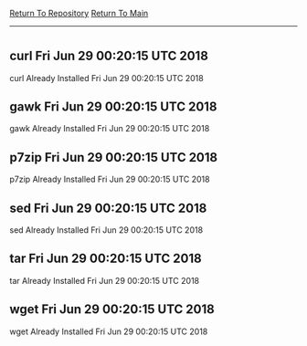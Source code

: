 [Return To Repository](https://github.com/deathbybandaid/piholeparser/)
[Return To Main](https://github.com/deathbybandaid/piholeparser/blob/master/RecentRunLogs/Mainlog.md)
____________________________________
# 
## curl Fri Jun 29 00:20:15 UTC 2018
curl Already Installed Fri Jun 29 00:20:15 UTC 2018
## gawk Fri Jun 29 00:20:15 UTC 2018
gawk Already Installed Fri Jun 29 00:20:15 UTC 2018
## p7zip Fri Jun 29 00:20:15 UTC 2018
p7zip Already Installed Fri Jun 29 00:20:15 UTC 2018
## sed Fri Jun 29 00:20:15 UTC 2018
sed Already Installed Fri Jun 29 00:20:15 UTC 2018
## tar Fri Jun 29 00:20:15 UTC 2018
tar Already Installed Fri Jun 29 00:20:15 UTC 2018
## wget Fri Jun 29 00:20:15 UTC 2018
wget Already Installed Fri Jun 29 00:20:15 UTC 2018
